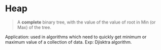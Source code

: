 # Heap

> A __complete__ binary tree, with the value of the value of root in Min (or Max) of the tree.

Application: used in algorithms which need to quickly get minimum or maximum value of a collection of data.
Exp: Djisktra algorithm.